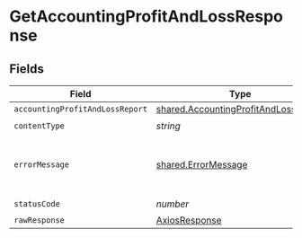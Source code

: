 # GetAccountingProfitAndLossResponse


## Fields

| Field                                                                                        | Type                                                                                         | Required                                                                                     | Description                                                                                  |
| -------------------------------------------------------------------------------------------- | -------------------------------------------------------------------------------------------- | -------------------------------------------------------------------------------------------- | -------------------------------------------------------------------------------------------- |
| `accountingProfitAndLossReport`                                                              | [shared.AccountingProfitAndLossReport](../../models/shared/accountingprofitandlossreport.md) | :heavy_minus_sign:                                                                           | Success                                                                                      |
| `contentType`                                                                                | *string*                                                                                     | :heavy_check_mark:                                                                           | N/A                                                                                          |
| `errorMessage`                                                                               | [shared.ErrorMessage](../../models/shared/errormessage.md)                                   | :heavy_minus_sign:                                                                           | Your API request was not properly authorized.                                                |
| `statusCode`                                                                                 | *number*                                                                                     | :heavy_check_mark:                                                                           | N/A                                                                                          |
| `rawResponse`                                                                                | [AxiosResponse](https://axios-http.com/docs/res_schema)                                      | :heavy_minus_sign:                                                                           | N/A                                                                                          |
